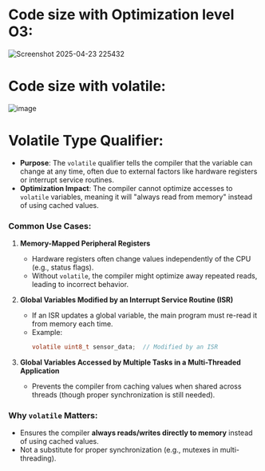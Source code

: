 # Code size with Optimization level O3:
![Screenshot 2025-04-23 225432](https://github.com/user-attachments/assets/6a27d145-7a36-44d2-9ef4-c6a672ac5a38)
# Code size with volatile:
![image](https://github.com/user-attachments/assets/7bd11bf9-c0df-42bb-a633-d086531d001c)
# Volatile Type Qualifier:
- **Purpose**: The `volatile` qualifier tells the compiler that the variable can change at any time, often due to external factors like hardware registers or interrupt service routines.
- **Optimization Impact**: The compiler cannot optimize accesses to `volatile` variables, meaning it will "always read from memory" instead of using cached values.

### Common Use Cases:  
1. **Memory-Mapped Peripheral Registers**  
   - Hardware registers often change values independently of the CPU (e.g., status flags).  
   - Without `volatile`, the compiler might optimize away repeated reads, leading to incorrect behavior.  

2. **Global Variables Modified by an Interrupt Service Routine (ISR)**  
   - If an ISR updates a global variable, the main program must re-read it from memory each time.  
   - Example:  
     ```c
     volatile uint8_t sensor_data;  // Modified by an ISR
     ```

3. **Global Variables Accessed by Multiple Tasks in a Multi-Threaded Application**  
   - Prevents the compiler from caching values when shared across threads (though proper synchronization is still needed).  

### Why `volatile` Matters:  
- Ensures the compiler **always reads/writes directly to memory** instead of using cached values.  
- Not a substitute for proper synchronization (e.g., mutexes in multi-threading).  
